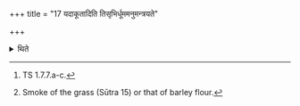 +++
title = "17 यदाकूतादिति तिसृभिर्धूममनुमन्त्रयते"

+++

<details><summary>थिते</summary>

17. With three (verses beginning with) yadākūtād[^1] he addresses the smoke.[^2]  

[^1]: TS 1.7.7.a-c.  

[^2]: Smoke of the grass (Sūtra 15) or that of barley flour.  
</details>
